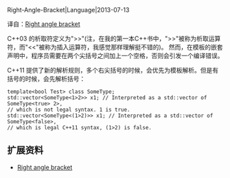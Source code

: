 Right-Angle-Bracket|Language|2013-07-13

译自：[Right angle bracket](https://en.wikipedia.org/wiki/C%2B%2B11#Right_angle_bracket)

C++03 的析取符定义为">>"(注，在我的第一本C++书中，">>"被称为析取运算符，而"<<"被称为插入运算符，我感觉那样理解挺不错的)。 然而，在模板的嵌套声明中，程序员需要在两个尖括号之间加上一个空格，否则会引发一个编译错误。

C++11 提供了新的解析规则，多个右尖括号的时候，会优先为模板解析。但是有括号的时候，会先解析括号：

    template<bool Test> class SomeType;
    std::vector<SomeType<1>2>> x1; // Interpreted as a std::vector of SomeType<true> 2>,
    // which is not legal syntax. 1 is true.
    std::vector<SomeType<(1>2)>> x1; // Interpreted as a std::vector of SomeType<false>,
    // which is legal C++11 syntax, (1>2) is false.

## 扩展资料 ##

+ [Right angle bracket](https://en.wikipedia.org/wiki/C%2B%2B11#Right_angle_bracket)
